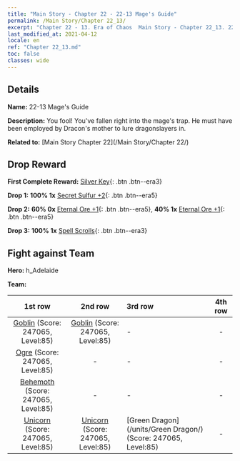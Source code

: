 ```yaml
---
title: "Main Story - Chapter 22 - 22-13 Mage's Guide"
permalink: /Main Story/Chapter 22_13/
excerpt: "Chapter 22 - 13. Era of Chaos  Main Story - Chapter 22_13. 22-13 Mage's Guide"
last_modified_at: 2021-04-12
locale: en
ref: "Chapter 22_13.md"
toc: false
classes: wide
---
```


## Details

 **Name:** 22-13 Mage's Guide

 **Description:** You fool! You've fallen right into the mage's trap. He must have been employed by Dracon's mother to lure dragonslayers in.

 **Related to:** [Main Story Chapter 22](/Main Story/Chapter 22/)

## Drop Reward

 **First Complete Reward:** [Silver Key](/Items/con_693/){: .btn .btn--era3}

 **Drop 1:** **100% 1x** [Secret Sulfur +2](/Items/mat_78/){: .btn .btn--era5}

 **Drop 2:** **60% 0x** [Eternal Ore +1](/Items/mat_68/){: .btn .btn--era5}, **40% 1x** [Eternal Ore +1](/Items/mat_68/){: .btn .btn--era5}

 **Drop 3:** **100% 1x** [Spell Scrolls](/Items/con_694/){: .btn .btn--era3}


## Fight against Team
 **Hero:** h_Adelaide

 **Team:**


  | 1st row | 2nd row | 3rd row | 4th row |
  |:----:|:----:|:----|:----:|
  | [Goblin](/units/Goblin/) (Score: 247065, Level:85)  | [Goblin](/units/Goblin/) (Score: 247065, Level:85)  | - | - |
  | [Ogre](/units/Ogre/) (Score: 247065, Level:85)  | - | - | - |
  | [Behemoth](/units/Behemoth/) (Score: 247065, Level:85)  | - | - | - |
  | [Unicorn](/units/Unicorn/) (Score: 247065, Level:85)  | [Unicorn](/units/Unicorn/) (Score: 247065, Level:85)  | [Green Dragon](/units/Green Dragon/) (Score: 247065, Level:85)  | - |


